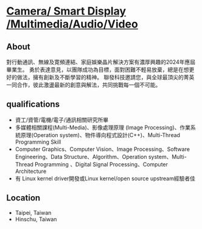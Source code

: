 # [Camera/ Smart Display /Multimedia/Audio/Video](https://careers.mediatek.com/eREC/JobSearch/JobDetail/MTK120230901000?returnUrl=%2FeREC%2FJobSearch%3FsortBy%3D%26order%3D%26page%3D1%26searchKey%3D2024%25E6%25A0%25A1%25E6%258B%259B%26category%3D%26workExp%3D%26branch%3D%26program%3D)

## About
對行動通訊、無線及寛頻連結、家庭娛樂晶片解決方案有濃厚興趣的2024年應屆畢業生。 勇於表達意見，以團隊成功為目標，面對困難不輕易放棄，總是在想更好的做法，擁有創新及不斷學習的精神。 聯發科技邀請您，與全球最頂尖的菁英一同合作，彼此激盪最新的創意與解法，共同挑戰每一個不可能。

## qualifications
- 資工/資管/電機/電子/通訊相關研究所畢
- 多媒體相關課程(Multi-Media)、影像處理原理 (Image Processing)、作業系統原理(Operation system)、物件導向程式設計(C++)、Multi-Thread Programming Skill
- Computer Graphics、Computer Vision、Image Processing、Software Engineering、Data Structure、Algorithm、Operation system、Multi-Thread Programming 、Digital Signal Processing、Computer Architecture
- 有 Linux kernel driver開發或Linux kernel/open source upstream經驗者佳

## Location
- Taipei, Taiwan
- Hinschu, Taiwan